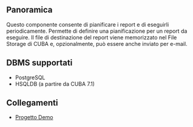 ## Panoramica
Questo componente consente di pianificare i report e di eseguirli periodicamente.
Permette di definire una pianificazione per un report da eseguire. Il file di destinazione del report viene memorizzato nel File Storage di CUBA e, opzionalmente, può essere anche inviato per e-mail.

## DBMS supportati
* PostgreSQL
* HSQLDB (a partire da CUBA 7.1)

## Collegamenti
* [Progetto Demo](https://github.com/mariodavid/cuba-example-using-scheduled-reports)